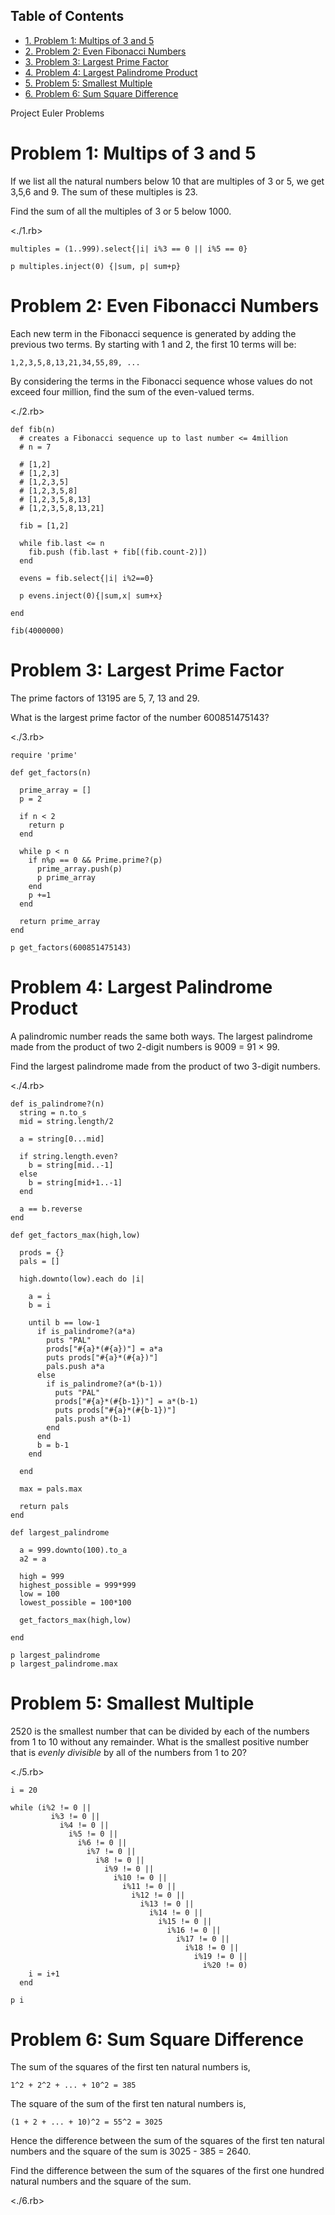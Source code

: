 <div id="table-of-contents">
<h2>Table of Contents</h2>
<div id="text-table-of-contents">
<ul>
<li><a href="#sec-1">1. Problem 1: Multips of 3 and 5</a></li>
<li><a href="#sec-2">2. Problem 2: Even Fibonacci Numbers</a></li>
<li><a href="#sec-3">3. Problem 3: Largest Prime Factor</a></li>
<li><a href="#sec-4">4. Problem 4: Largest Palindrome Product</a></li>
<li><a href="#sec-5">5. Problem 5: Smallest Multiple</a></li>
<li><a href="#sec-6">6. Problem 6: Sum Square Difference</a></li>
</ul>
</div>
</div>

Project Euler Problems

# Problem 1: Multips of 3 and 5<a id="sec-1" name="sec-1"></a>

If we list all the natural numbers below 10 that are multiples of 3 or 5, we 
get 3,5,6 and 9. The sum of these multiples is 23.

Find the sum of all the multiples of 3 or 5 below 1000.

<./1.rb>

    multiples = (1..999).select{|i| i%3 == 0 || i%5 == 0}
    
    p multiples.inject(0) {|sum, p| sum+p}

# Problem 2: Even Fibonacci Numbers<a id="sec-2" name="sec-2"></a>

Each new term in the Fibonacci sequence is generated by adding the previous 
two terms. By starting with 1 and 2, the first 10 terms will be:

    1,2,3,5,8,13,21,34,55,89, ...

By considering the terms in the Fibonacci sequence whose values do not exceed 
four million, find the sum of the even-valued terms.

<./2.rb>

    def fib(n)
      # creates a Fibonacci sequence up to last number <= 4million
      # n = 7
    
      # [1,2]
      # [1,2,3]
      # [1,2,3,5]
      # [1,2,3,5,8]
      # [1,2,3,5,8,13]
      # [1,2,3,5,8,13,21]
    
      fib = [1,2]
    
      while fib.last <= n
        fib.push (fib.last + fib[(fib.count-2)])
      end
    
      evens = fib.select{|i| i%2==0}
    
      p evens.inject(0){|sum,x| sum+x}
    
    end
    
    fib(4000000)

# Problem 3: Largest Prime Factor<a id="sec-3" name="sec-3"></a>

The prime factors of 13195 are 5, 7, 13 and 29.

What is the largest prime factor of the number 600851475143?

<./3.rb>

    require 'prime'
    
    def get_factors(n)
    
      prime_array = []
      p = 2
    
      if n < 2
        return p
      end
    
      while p < n
        if n%p == 0 && Prime.prime?(p)
          prime_array.push(p)
          p prime_array
        end
        p +=1
      end
    
      return prime_array
    end
    
    p get_factors(600851475143)

# Problem 4: Largest Palindrome Product<a id="sec-4" name="sec-4"></a>

A palindromic number reads the same both ways. The largest palindrome made
from the product of two 2-digit numbers is 9009 = 91 × 99.

Find the largest palindrome made from the product of two 3-digit numbers.

<./4.rb>

    def is_palindrome?(n)
      string = n.to_s
      mid = string.length/2
    
      a = string[0...mid]
    
      if string.length.even? 
        b = string[mid..-1]
      else
        b = string[mid+1..-1]
      end
    
      a == b.reverse
    end
    
    def get_factors_max(high,low)
    
      prods = {}
      pals = []
    
      high.downto(low).each do |i|
    
        a = i
        b = i
    
        until b == low-1
          if is_palindrome?(a*a)
            puts "PAL"
            prods["#{a}*(#{a})"] = a*a
            puts prods["#{a}*(#{a})"]
            pals.push a*a
          else
            if is_palindrome?(a*(b-1))
              puts "PAL"
              prods["#{a}*(#{b-1})"] = a*(b-1)
              puts prods["#{a}*(#{b-1})"]
              pals.push a*(b-1)
            end
          end
          b = b-1
        end
    
      end
    
      max = pals.max
    
      return pals
    end
    
    def largest_palindrome
    
      a = 999.downto(100).to_a
      a2 = a
    
      high = 999
      highest_possible = 999*999
      low = 100
      lowest_possible = 100*100
    
      get_factors_max(high,low)
    
    end
    
    p largest_palindrome
    p largest_palindrome.max

# Problem 5: Smallest Multiple<a id="sec-5" name="sec-5"></a>

2520 is the smallest number that can be divided by each of the numbers 
from 1 to 10 without any remainder. What is the smallest positive number that
is *evenly divisible* by all of the numbers from 1 to 20?

<./5.rb>

    i = 20
    
    while (i%2 != 0 ||
             i%3 != 0 ||
               i%4 != 0 ||
                 i%5 != 0 ||
                   i%6 != 0 ||
                     i%7 != 0 ||
                       i%8 != 0 ||
                         i%9 != 0 ||
                           i%10 != 0 ||
                             i%11 != 0 ||
                               i%12 != 0 ||
                                 i%13 != 0 ||
                                   i%14 != 0 ||
                                     i%15 != 0 ||
                                       i%16 != 0 ||
                                         i%17 != 0 ||
                                           i%18 != 0 ||
                                             i%19 != 0 ||
                                               i%20 != 0) 
        i = i+1
      end
    
    p i

# Problem 6: Sum Square Difference<a id="sec-6" name="sec-6"></a>

The sum of the squares of the first ten natural numbers is,

    1^2 + 2^2 + ... + 10^2 = 385

The square of the sum of the first ten natural numbers is,

    (1 + 2 + ... + 10)^2 = 55^2 = 3025

Hence the difference between the sum of the squares of the first ten natural 
numbers and the square of the sum is 3025 - 385 = 2640.

Find the difference between the sum of the squares of the first one hundred 
natural numbers and the square of the sum.

<./6.rb>
